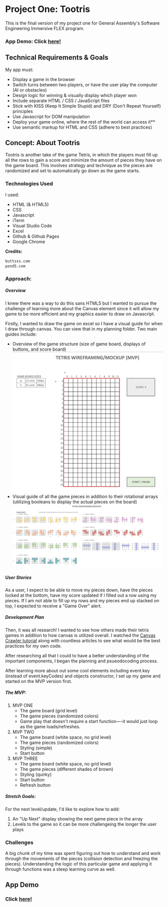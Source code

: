 # Project One: Tootris

This is the final version of my project one for General Assembly's Software Engineering Immersive FLEX program.

### App Demo: Click [here!](https://xlnl.github.io/project-one-tetris/)

## Technical Requirements & Goals
My app must:
* Display a game in the browser
* Switch turns between two players, or have the user play the computer (AI or obstacles)
* Design logic for winning & visually display which player won
* Include separate HTML / CSS / JavaScript files
* Stick with KISS (Keep It Simple Stupid) and DRY (Don't Repeat Yourself) principles
* Use Javascript for DOM manipulation
* Deploy your game online, where the rest of the world can access it**
* Use semantic markup for HTML and CSS (adhere to best practices)

## Concept: About Tootris

Tootris is another take of the game Tetris, in which the players must fill up all the rows to gain a score and minimize the amount of pieces they have on the game board. This involves strategy and technique as the pieces are randomized and set to automatically go down as the game starts. 

### Technologies Used

I used: 
* HTML (& HTML5)
* CSS
* Javascript
* iTerm
* Visual Studio Code
* Excel
* Github & Github Pages
* Google Chrome

**Credits:** 
```
buttsss.com
pond5.com
```

### Approach:
##### Overview
I knew there was a way to do this sans HTML5 but I wanted to pursue the challenge of learning more about the Canvas element since it will allow my game to be more efficient and my graphics easier to draw on Javascript. 

Firstly, I wanted to draw the game on excel so I have a visual guide for when I draw through canvas. You can view that in my planning folder. Two main guides include: 
* Overview of the game structure (size of game board, displays of buttons, and score board)
![game wireframe](/Planning/Tetris-Wireframing-MockUp.png)
* Visual guide of all the game pieces in addition to their rotational arrays (utilizing booleans to display the actual pieces on the board)
![game pieces](/Planning/Tetris-Game-Piece-Details.png)

##### User Stories
As a user, I expect to be able to move my pieces down, have the pieces locked at the bottom, have my score updated if I filled out a row using my pieces. If I am not able to fill up my rows and my pieces end up stacked on top, I expected to receive a "Game Over" alert.

##### Development Plan
Then, it was all research! I wanted to see how others made their tetris games in addition to how canvas is utilized overall. I watched the [Canvas Crawler tutorial](https://github.com/TaylorDarneille/canvas-crawler) along with countless articles to see what would be the best practices for my own code. 

After researching all that I could to have a better understanding of the important components, I began the planning and psueodocoding process.

After learning more about out some cool elements including event.key (instead of event.keyCodes) and objects constructor, I set up my game and started on the MVP version first. 

##### The MVP:

1. MVP ONE
   * The game board (grid level)
   * The game pieces (randomized colors)
   * Game play that doesn't require a start function—-it would just loop as the game loads/refreshes.
2. MVP TWO
   * The game board (white space, no grid level)
   * The game pieces (randomized colors)
   * Styling (simple)
   * Start button
3. MVP THREE
   * The game board (white space, no grid level)
   * The game pieces (different shades of brown)
   * Styling (quirky)
   * Start button
   * Refresh button

##### Stretch Goals:
For the next level/update, I'd like to explore how to add:

1. An "Up Next" display showing the next game piece in the array
2. Levels to the game so it can be more challengeing the longer the user plays

### Challenges

A big chunk of my time was spent figuring out how to understand and work through the movements of the pieces (collision detection and freezing the pieces). Understanding the logic of this particular game and applying it through functions was a steep learning curve as well.

## App Demo
### Click [here!](https://xlnl.github.io/project-one-tetris/)
